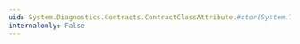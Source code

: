 ```yaml
---
uid: System.Diagnostics.Contracts.ContractClassAttribute.#ctor(System.Type)
internalonly: False
---
```

